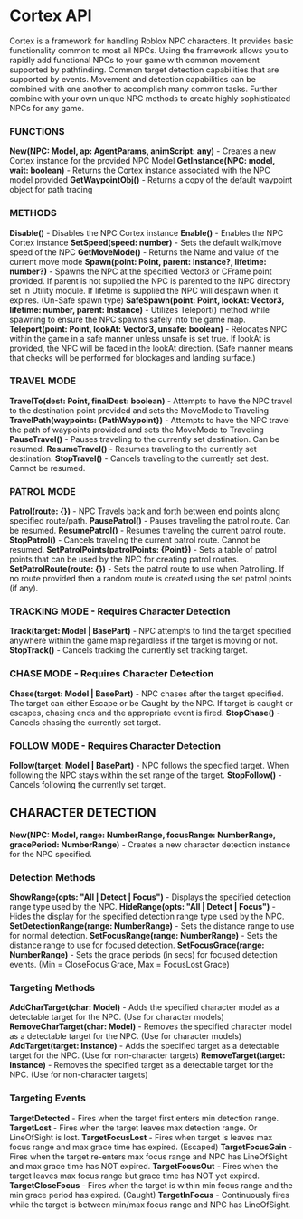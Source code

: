 #  Cortex API

Cortex is a framework for handling Roblox NPC characters. It provides basic functionality common to most all NPCs. Using the framework allows you to rapidly add functional NPCs to your game with common movement supported by pathfinding. Common target detection capabilities that are supported by events. Movement and detection capabilities can be combined with one another to accomplish many common tasks. Further combine with your own unique NPC methods to create highly sophisticated NPCs for any game.

###  FUNCTIONS
**New(NPC: Model, ap: AgentParams, animScript: any)** - Creates a new Cortex instance for the provided NPC Model
**GetInstance(NPC: model, wait: boolean)** - Returns the Cortex instance associated with the NPC model provided
**GetWaypointObj()** - Returns a copy of the default waypoint object for path tracing

###  METHODS
**Disable()** - Disables the NPC Cortex instance
**Enable()** - Enables the NPC Cortex instance
**SetSpeed(speed: number)** - Sets the default walk/move speed of the NPC
**GetMoveMode()** - Returns the Name and value of the current move mode
**Spawn(point: Point, parent: Instance?, lifetime: number?)** - Spawns the NPC at the specified Vector3 or CFrame point provided. If parent is not supplied the NPC is parented to the NPC directory set in Utility module. If lifetime is supplied the NPC will despawn when it expires. (Un-Safe spawn type)
**SafeSpawn(point: Point, lookAt: Vector3, lifetime: number, parent: Instance)** - Utilizes Teleport() method while spawning to ensure the NPC spawns safely into the game map.
**Teleport(point: Point, lookAt: Vector3, unsafe: boolean)** - Relocates NPC within the game in a safe manner unless unsafe is set true. If lookAt is provided, the NPC will be faced in the lookAt direction. (Safe manner means that checks will be performed for blockages and landing surface.)

###  TRAVEL MODE
**TravelTo(dest: Point, finalDest: boolean)** - Attempts to have the NPC travel to the destination point provided and sets the MoveMode to Traveling
**TravelPath(waypoints: {PathWaypoint})** - Attempts to have the NPC travel the path of waypoints provided and sets the MoveMode to Traveling
**PauseTravel()** - Pauses traveling to the currently set destination. Can be resumed.
**ResumeTravel()** - Resumes traveling to the currently set destination.
**StopTravel()** - Cancels traveling to the currently set dest. Cannot be resumed.

###  PATROL MODE
**Patrol(route: {})** - NPC Travels back and forth between end points along specified route/path.
**PausePatrol()** - Pauses traveling the patrol route. Can be resumed.
**ResumePatrol()** - Resumes traveling the current patrol route.
**StopPatrol()** - Cancels traveling the current patrol route. Cannot be resumed.
**SetPatrolPoints(patrolPoints: {Point})** - Sets a table of patrol points that can be used by the NPC for creating patrol routes.
**SetPatrolRoute(route: {})** - Sets the patrol route to use when Patrolling. If no route provided then a random route is created using the set patrol points (if any).

###  TRACKING MODE - Requires Character Detection
**Track(target: Model | BasePart)** - NPC attempts to find the target specified anywhere within the game map regardless if the target is moving or not.
**StopTrack()** - Cancels tracking the currently set tracking target.

###  CHASE MODE - Requires Character Detection
**Chase(target: Model | BasePart)** - NPC chases after the target specified. The target can either Escape or be Caught by the NPC. If target is caught or escapes, chasing ends and the appropriate event is fired.
**StopChase()** - Cancels chasing the currently set target.

###  FOLLOW MODE - Requires Character Detection
**Follow(target: Model | BasePart)** - NPC follows the specified target. When following the NPC stays within the set range of the target.
**StopFollow()** - Cancels following the currently set target.


##  CHARACTER DETECTION

**New(NPC: Model, range: NumberRange, focusRange: NumberRange, gracePeriod: NumberRange)** - Creates a new character detection instance for the NPC specified.

###  Detection Methods
**ShowRange(opts: "All | Detect | Focus")** - Displays the specified detection range type used by the NPC.
**HideRange(opts: "All | Detect | Focus")** - Hides the display for the specified detection range type used by the NPC.
**SetDetectionRange(range: NumberRange)** - Sets the distance range to use for normal detection.
**SetFocusRange(range: NumberRange)** - Sets the distance range to use for focused detection.
**SetFocusGrace(range: NumberRange)** - Sets the grace periods (in secs) for focused detection events. (Min = CloseFocus Grace, Max = FocusLost Grace)

###  Targeting Methods
**AddCharTarget(char: Model)** - Adds the specified character model as a detectable target for the NPC. (Use for character models)
**RemoveCharTarget(char: Model)** - Removes the specified character model as a detectable target for the NPC. (Use for character models)
**AddTarget(target: Instance)** - Adds the specified target as a detectable target for the NPC. (Use for non-character targets)
**RemoveTarget(target: Instance)** - Removes the specified target as a detectable target for the NPC. (Use for non-character targets)

###  Targeting Events
**TargetDetected** - Fires when the target first enters min detection range.
**TargetLost** - Fires when the target leaves max detection range. Or LineOfSight is lost.
**TargetFocusLost** - Fires when target is leaves max focus range and max grace time has expired. (Escaped)
**TargetFocusGain** - Fires when the target re-enters max focus range and NPC has LineOfSight and max grace time has NOT expired.
**TargetFocusOut** - Fires when the target leaves max focus range but grace time has NOT yet expired.
**TargetCloseFocus** - Fires when the target is within min focus range and the min grace period has expired. (Caught)
**TargetInFocus** - Continuously fires while the target is between min/max focus range and NPC has LineOfSight.
